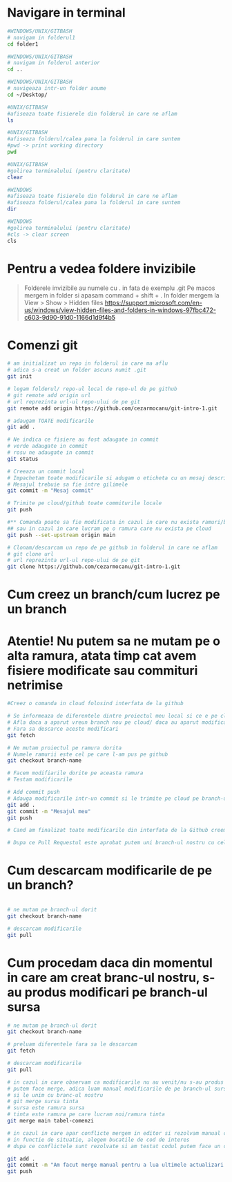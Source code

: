 # Navigare in terminal
```bash
#WINDOWS/UNIX/GITBASH
# navigam in folderul1
cd folder1

#WINDOWS/UNIX/GITBASH
# navigam in folderul anterior
cd ..

#WINDOWS/UNIX/GITBASH
# navigeaza intr-un folder anume
cd ~/Desktop/

#UNIX/GITBASH
#afiseaza toate fisierele din folderul in care ne aflam
ls

#UNIX/GITBASH
#afiseaza folderul/calea pana la folderul in care suntem
#pwd -> print working directory
pwd

#UNIX/GITBASH
#golirea terminalului (pentru claritate)
clear

#WINDOWS
#afiseaza toate fisierele din folderul in care ne aflam
#afiseaza folderul/calea pana la folderul in care suntem
dir

#WINDOWS
#golirea terminalului (pentru claritate)
#cls -> clear screen
cls
```

# Pentru a vedea foldere invizibile
> Folderele invizibile au numele cu . in fata de exemplu .git
> Pe macos mergem in folder si apasam command + shift + .
> In folder mergem la View > Show > Hidden files
https://support.microsoft.com/en-us/windows/view-hidden-files-and-folders-in-windows-97fbc472-c603-9d90-91d0-1166d1d9f4b5



# Comenzi git
```bash
# am initializat un repo in folderul in care ma aflu
# adica s-a creat un folder ascuns numit .git
git init

# legam folderul/ repo-ul local de repo-ul de pe github
# git remote add origin url
# url reprezinta url-ul repo-ului de pe git
git remote add origin https://github.com/cezarmocanu/git-intro-1.git

# adaugam TOATE modificarile
git add .

# Ne indica ce fisiere au fost adaugate in commit
# verde adaugate in commit
# rosu ne adaugate in commit
git status

# Creeaza un commit local
# Impachetam toate modificarile si adugam o eticheta cu un mesaj descriptiv
# Mesajul trebuie sa fie intre gilimele
git commit -m "Mesaj commit"

# Trimite pe cloud/github toate commiturile locale
git push

#** Comanda poate sa fie modificata in cazul in care nu exista ramuri/branch-uri
## sau in cazul in care lucram pe o ramura care nu exista pe cloud
git push --set-upstream origin main

# Clonam/descarcam un repo de pe github in folderul in care ne aflam
# git clone url
# url reprezinta url-ul repo-ului de pe git
git clone https://github.com/cezarmocanu/git-intro-1.git
```

# Cum creez un branch/cum lucrez pe un branch
# Atentie! Nu putem sa ne mutam pe o alta ramura, atata timp cat avem fisiere modificate sau commituri netrimise
```bash
#Creez o comanda in cloud folosind interfata de la github

# Se informeaza de diferentele dintre proiectul meu local si ce e pe cloud
# Afla daca a aparut vreun branch nou pe cloud/ daca au aparut modificari 
# Fara sa descarce aceste modificari 
git fetch

# Ne mutam proiectul pe ramura dorita
# Numele ramurii este cel pe care l-am pus pe github
git checkout branch-name

# Facem modifiarile dorite pe aceasta ramura
# Testam modificarile

# Add commit push
# Adauga modificarile intr-un commit si le trimite pe cloud pe branch-ul pe care lucram
git add .
git commit -m "Mesajul meu"
git push

# Cand am finalizat toate modificarile din interfata de la Github creem un Pull Request (PR)

# Dupa ce Pull Requestul este aprobat putem uni branch-ul nostru cu cel principal/sursa
```

# Cum descarcam modificarile de pe un branch?
```bash

# ne mutam pe branch-ul dorit
git checkout branch-name

# descarcam modificarile
git pull
```

# Cum procedam daca din momentul in care am creat branc-ul nostru, s-au produs modificari pe branch-ul sursa
```bash
# ne mutam pe branch-ul dorit
git checkout branch-name

# preluam diferentele fara sa le descarcam
git fetch

# descarcam modificarile
git pull

# in cazul in care observam ca modificarile nu au venit/nu s-au produs
# putem face merge, adica luam manual modificarile de pe branch-ul sursa
# si le unim cu branc-ul nostru
# git merge sursa tinta
# sursa este ramura sursa
# tinta este ramura pe care lucram noi/ramura tinta
git merge main tabel-comenzi

# in cazul in care apar conflicte mergem in editor si rezolvam manual conflictul
# in functie de situatie, alegem bucatile de cod de interes
# dupa ce conflictele sunt rezolvate si am testat codul putem face un commit

git add .
git commit -m "Am facut merge manual pentru a lua ultimele actualizari din main"
git push
```
